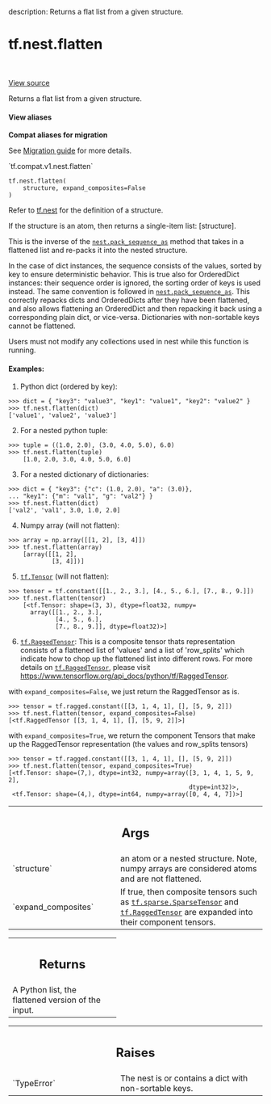 description: Returns a flat list from a given structure.

<div itemscope itemtype="http://developers.google.com/ReferenceObject">
<meta itemprop="name" content="tf.nest.flatten" />
<meta itemprop="path" content="Stable" />
</div>

# tf.nest.flatten

<!-- Insert buttons and diff -->

<table class="tfo-notebook-buttons tfo-api nocontent" align="left">

</table>

<a target="_blank" class="external" href="/code/stable/tensorflow/python/util/nest.py">View source</a>



Returns a flat list from a given structure.

<section class="expandable">
  <h4 class="showalways">View aliases</h4>
  <p>
<b>Compat aliases for migration</b>
<p>See
<a href="https://www.tensorflow.org/guide/migrate">Migration guide</a> for
more details.</p>
<p>`tf.compat.v1.nest.flatten`</p>
</p>
</section>

<pre class="devsite-click-to-copy prettyprint lang-py tfo-signature-link">
<code>tf.nest.flatten(
    structure, expand_composites=False
)
</code></pre>



<!-- Placeholder for "Used in" -->

Refer to [tf.nest](https://www.tensorflow.org/api_docs/python/tf/nest)
for the definition of a structure.

If the structure is an atom, then returns a single-item list: [structure].

This is the inverse of the <a href="../../tf/nest/pack_sequence_as.md"><code>nest.pack_sequence_as</code></a> method that takes in a
flattened list and re-packs it into the nested structure.

In the case of dict instances, the sequence consists of the values, sorted by
key to ensure deterministic behavior. This is true also for OrderedDict
instances: their sequence order is ignored, the sorting order of keys is used
instead. The same convention is followed in <a href="../../tf/nest/pack_sequence_as.md"><code>nest.pack_sequence_as</code></a>. This
correctly repacks dicts and OrderedDicts after they have been flattened, and
also allows flattening an OrderedDict and then repacking it back using a
corresponding plain dict, or vice-versa. Dictionaries with non-sortable keys
cannot be flattened.

Users must not modify any collections used in nest while this function is
running.

#### Examples:



1. Python dict (ordered by key):

  ```
  >>> dict = { "key3": "value3", "key1": "value1", "key2": "value2" }
  >>> tf.nest.flatten(dict)
  ['value1', 'value2', 'value3']
  ```

2. For a nested python tuple:

  ```
  >>> tuple = ((1.0, 2.0), (3.0, 4.0, 5.0), 6.0)
  >>> tf.nest.flatten(tuple)
      [1.0, 2.0, 3.0, 4.0, 5.0, 6.0]
  ```

3. For a nested dictionary of dictionaries:

  ```
  >>> dict = { "key3": {"c": (1.0, 2.0), "a": (3.0)},
  ... "key1": {"m": "val1", "g": "val2"} }
  >>> tf.nest.flatten(dict)
  ['val2', 'val1', 3.0, 1.0, 2.0]
  ```

4. Numpy array (will not flatten):

  ```
  >>> array = np.array([[1, 2], [3, 4]])
  >>> tf.nest.flatten(array)
      [array([[1, 2],
              [3, 4]])]
  ```

5. <a href="../../tf/Tensor.md"><code>tf.Tensor</code></a> (will not flatten):

  ```
  >>> tensor = tf.constant([[1., 2., 3.], [4., 5., 6.], [7., 8., 9.]])
  >>> tf.nest.flatten(tensor)
      [<tf.Tensor: shape=(3, 3), dtype=float32, numpy=
        array([[1., 2., 3.],
               [4., 5., 6.],
               [7., 8., 9.]], dtype=float32)>]
  ```

6. <a href="../../tf/RaggedTensor.md"><code>tf.RaggedTensor</code></a>: This is a composite tensor thats representation consists
of a flattened list of 'values' and a list of 'row_splits' which indicate how
to chop up the flattened list into different rows. For more details on
<a href="../../tf/RaggedTensor.md"><code>tf.RaggedTensor</code></a>, please visit
https://www.tensorflow.org/api_docs/python/tf/RaggedTensor.

with `expand_composites=False`, we just return the RaggedTensor as is.

  ```
  >>> tensor = tf.ragged.constant([[3, 1, 4, 1], [], [5, 9, 2]])
  >>> tf.nest.flatten(tensor, expand_composites=False)
  [<tf.RaggedTensor [[3, 1, 4, 1], [], [5, 9, 2]]>]
  ```

with `expand_composites=True`, we return the component Tensors that make up
the RaggedTensor representation (the values and row_splits tensors)

  ```
  >>> tensor = tf.ragged.constant([[3, 1, 4, 1], [], [5, 9, 2]])
  >>> tf.nest.flatten(tensor, expand_composites=True)
  [<tf.Tensor: shape=(7,), dtype=int32, numpy=array([3, 1, 4, 1, 5, 9, 2],
                                                    dtype=int32)>,
   <tf.Tensor: shape=(4,), dtype=int64, numpy=array([0, 4, 4, 7])>]
  ```

<!-- Tabular view -->
 <table class="responsive fixed orange">
<colgroup><col width="214px"><col></colgroup>
<tr><th colspan="2"><h2 class="add-link">Args</h2></th></tr>

<tr>
<td>
`structure`
</td>
<td>
an atom or a nested structure. Note, numpy arrays are considered
atoms and are not flattened.
</td>
</tr><tr>
<td>
`expand_composites`
</td>
<td>
If true, then composite tensors such as
<a href="../../tf/sparse/SparseTensor.md"><code>tf.sparse.SparseTensor</code></a> and <a href="../../tf/RaggedTensor.md"><code>tf.RaggedTensor</code></a> are expanded into their
component tensors.
</td>
</tr>
</table>



<!-- Tabular view -->
 <table class="responsive fixed orange">
<colgroup><col width="214px"><col></colgroup>
<tr><th colspan="2"><h2 class="add-link">Returns</h2></th></tr>
<tr class="alt">
<td colspan="2">
A Python list, the flattened version of the input.
</td>
</tr>

</table>



<!-- Tabular view -->
 <table class="responsive fixed orange">
<colgroup><col width="214px"><col></colgroup>
<tr><th colspan="2"><h2 class="add-link">Raises</h2></th></tr>

<tr>
<td>
`TypeError`
</td>
<td>
The nest is or contains a dict with non-sortable keys.
</td>
</tr>
</table>

